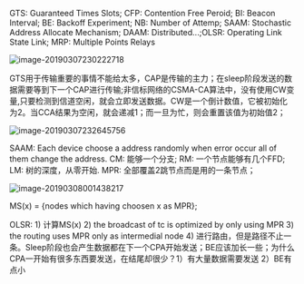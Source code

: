 GTS: Guaranteed Times Slots; CFP: Contention Free Peroid; BI: Beacon Interval; BE: Backoff Experiment; NB: Number of Attemp; SAAM: Stochastic Address Allocate Mechanism; DAAM: Distributed...;OLSR: Operating Link State Link; MRP: Multiple Points Relays

![image-20190307230222718](https://ws2.sinaimg.cn/large/006tKfTcgy1g0uyrlbogqj30pp0aomz8.jpg)

GTS用于传输重要的事情不能给太多，CAP是传输的主力；在sleep阶段发送的数据需要等到下一个CAP进行传输;非信标网络的CSMA-CA算法中，没有使用CW变量,只要检测到信道空闲，就会立即发送数据。CW是一个倒计数值，它被初始化为2。当CCA结果为空闲，就会递减1；而一旦为忙，则会重置该值为初始值2；

![image-20190307232645756](https://ws1.sinaimg.cn/large/006tKfTcgy1g0uzgyxb5rj30q10h7di9.jpg)

SAAM: Each device choose a address randomly when error occur all of them change the address. CM: 能够一个分支; RM: 一个节点能够有几个FFD; LM: 树的深度，从零开始. MPR: 全部覆盖2跳节点而是用的一条节点；

![image-20190308001438217](https://ws2.sinaimg.cn/large/006tKfTcgy1g0v0us8d06j30i208xdiu.jpg)

MS(x) = {nodes which having choosen x as MPR};

OLSR: 1) 计算MS(x) 2) the broadcast of tc is optimized by only using MPR 3) the routing uses MPR only as intermedial node 4) 进行路由，但是路径不止一条。Sleep阶段也会产生数据都在下一个CPA开始发送；BE应该加长一些；为什么CPA一开始有很多东西要发送，在结尾却很少？1）有大量数据需要发送 2）BE有点小

